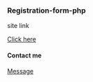### Registration-form-php

site link

[Click here](https://registrationphpss.000webhostapp.com)


#### Contact me

[ Message ](https://contactmes.netlify.app/)
